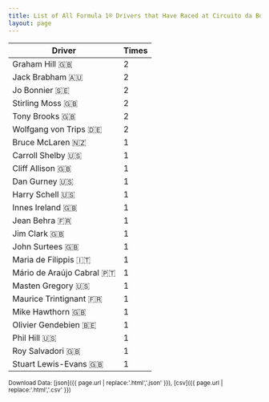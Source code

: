 ```yaml
---
title: List of All Formula 1® Drivers that Have Raced at Circuito da Boavista
layout: page
---
```


| Driver | Times |
|--|--|
| Graham Hill 🇬🇧 | 2 |
| Jack Brabham 🇦🇺 | 2 |
| Jo Bonnier 🇸🇪 | 2 |
| Stirling Moss 🇬🇧 | 2 |
| Tony Brooks 🇬🇧 | 2 |
| Wolfgang von Trips 🇩🇪 | 2 |
| Bruce McLaren 🇳🇿 | 1 |
| Carroll Shelby 🇺🇸 | 1 |
| Cliff Allison 🇬🇧 | 1 |
| Dan Gurney 🇺🇸 | 1 |
| Harry Schell 🇺🇸 | 1 |
| Innes Ireland 🇬🇧 | 1 |
| Jean Behra 🇫🇷 | 1 |
| Jim Clark 🇬🇧 | 1 |
| John Surtees 🇬🇧 | 1 |
| Maria de Filippis 🇮🇹 | 1 |
| Mário de Araújo Cabral 🇵🇹 | 1 |
| Masten Gregory 🇺🇸 | 1 |
| Maurice Trintignant 🇫🇷 | 1 |
| Mike Hawthorn 🇬🇧 | 1 |
| Olivier Gendebien 🇧🇪 | 1 |
| Phil Hill 🇺🇸 | 1 |
| Roy Salvadori 🇬🇧 | 1 |
| Stuart Lewis-Evans 🇬🇧 | 1 |

<small>Download Data: [json]({{ page.url | replace:'.html','.json' }}), [csv]({{ page.url | replace:'.html','.csv' }})</small>
